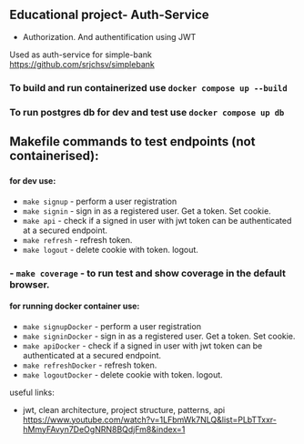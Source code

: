 ## Educational project- Auth-Service

- Authorization. And authentification using JWT

Used as auth-service for simple-bank https://github.com/srjchsv/simplebank

### To build and run containerized use `docker compose up --build`
### To run postgres db for dev and test use `docker compose up db`

## Makefile commands to test endpoints (not containerised):
###
#### for dev use:
- `make signup` - perform a user registration
- `make signin` - sign in as a registered user. Get a token. Set cookie.
- `make api` - check if a signed in user with jwt token can be authenticated at a secured endpoint.
- `make refresh` - refresh token.
- `make logout` - delete cookie with token. logout.
### - `make coverage` - to run test and show coverage in the default browser.
#### for running docker container use:
- `make signupDocker` - perform a user registration
- `make signinDocker` - sign in as a registered user. Get a token. Set cookie.
- `make apiDocker` - check if a signed in user with jwt token can be authenticated at a secured endpoint.
- `make refreshDocker` - refresh token.
- `make logoutDocker` - delete cookie with token. logout.

useful links:
- jwt, clean architecture, project structure, patterns, api https://www.youtube.com/watch?v=1LFbmWk7NLQ&list=PLbTTxxr-hMmyFAvyn7DeOgNRN8BQdjFm8&index=1
